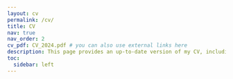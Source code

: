 ```yaml
---
layout: cv
permalink: /cv/
title: CV
nav: true
nav_order: 2
cv_pdf: CV_2024.pdf # you can also use external links here
description: This page provides an up-to-date version of my CV, including my education, research and work experience, and teaching background. A downloadable PDF version is also available for reference.
toc:
  sidebar: left
---
```

